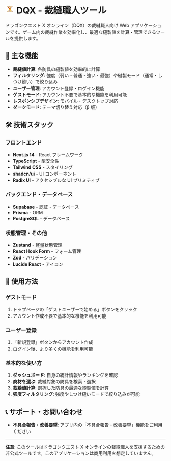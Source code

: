 # ![App Logo](public/images/Icons/AppLogo.png) DQX - 裁縫職人ツール

ドラゴンクエスト X オンライン（DQX）の裁縫職人向け Web アプリケーションです。ゲーム内の裁縫作業を効率化し、最適な縫製値を計算・管理できるツールを提供します。

## 🌟 主な機能

- **裁縫値計算**: 各防具の縫製値を効率的に計算
- **フィルタリング**: 強度（弱い・普通・強い・最強）や縫製モード（通常・しつけ縫い）で絞り込み
- **ユーザー管理**: アカウント登録・ログイン機能
- **ゲストモード**: アカウント不要で基本的な機能を利用可能
- **レスポンシブデザイン**: モバイル・デスクトップ対応
- **ダークモード**: テーマ切り替え対応（β 版）

## 🛠️ 技術スタック

### フロントエンド

- **Next.js 14** - React フレームワーク
- **TypeScript** - 型安全性
- **Tailwind CSS** - スタイリング
- **shadcn/ui** - UI コンポーネント
- **Radix UI** - アクセシブルな UI プリミティブ

### バックエンド・データベース

- **Supabase** - 認証・データベース
- **Prisma** - ORM
- **PostgreSQL** - データベース

### 状態管理・その他

- **Zustand** - 軽量状態管理
- **React Hook Form** - フォーム管理
- **Zod** - バリデーション
- **Lucide React** - アイコン

## 📱 使用方法

### ゲストモード

1. トップページの「ゲストユーザーで始める」ボタンをクリック
2. アカウント作成不要で基本的な機能を利用可能

### ユーザー登録

1. 「新規登録」ボタンからアカウント作成
2. ログイン後、より多くの機能を利用可能

### 基本的な使い方

1. **ダッシュボード**: 自身の統計情報やランキングを確認
2. **商材を選ぶ**: 裁縫対象の防具を検索・選択
3. **裁縫値計算**: 選択した防具の最適な縫製値を計算
4. **強度フィルタリング**: 強度やしつけ縫いモードで絞り込みが可能

## 📞 サポート・お問い合わせ

- **不具合報告・改善要望**: アプリ内の「不具合報告・改善要望」機能をご利用ください

---

**注意**: このツールはドラゴンクエスト X オンラインの裁縫職人を支援するための非公式ツールです。このアプリケーションは商用利用を想定していません。
